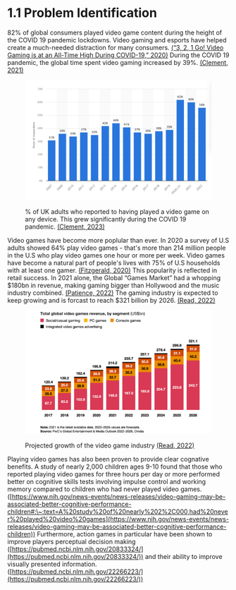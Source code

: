 # 1.1 Problem Identification

82% of global consumers played video game content during the height of the COVID 19 pandemic lockdowns. Video gaming and esports have helped create a much-needed distraction for many consumers. [(“3, 2, 1 Go! Video Gaming is at an All-Time High During COVID-19,” 2020)](../reference-list.md#problem-identification) During the COVID 19 pandemic, the global time spent video gaming increased by 39%. [(Clement, 2021)](../reference-list.md#problem-identification)

<figure><img src="../.gitbook/assets/gamingpenetrationintheuk.png" alt=""><figcaption><p>% of UK adults who reported to having played a video game on any device. This grew significantly during the COVID 19 pandemic. <a href="../reference-list.md#problem-identification">(Clement, 2023)</a></p></figcaption></figure>

Video games have become more poplular than ever. In 2020 a survey of U.S adults showed 64% play video games - that's more than 214 million people in the U.S who play video games one hour or more per week. Video games have become a natural part of people's lives with 75% of U.S households with at least one gamer.  [(Fitzgerald, 2020)](../reference-list.md#problem-identification) This popularity is reflected in retail success. In 2021 alone, the Global “Games Market” had a whopping $180bn in revenue, making gaming bigger than Hollywood and the music industry combined. [(Patience, 2022)](../reference-list.md#problem-identification) The gaming industry is expected to keep growing and is forcast to reach $321 billion by 2026. [(Read, 2022)](../reference-list.md#problem-identification)

<figure><img src="../.gitbook/assets/eNuMKxy3s83mWchCzmjrBP-MSqzrj5Uhr7r5ioZjbm0.png" alt=""><figcaption><p>Projected growth of the video game industry <a href="../reference-list.md#problem-identification">(Read, 2022)</a></p></figcaption></figure>

Playing video games has also been proven to provide clear cognative benefits. A study of nearly 2,000 children ages 9-10 found that those who reported playing video games for three hours per day or more performed better on cognitive skills tests involving impulse control and working memory compared to children who had never played video games. ([https://www.nih.gov/news-events/news-releases/video-gaming-may-be-associated-better-cognitive-performance-children#:\~:text=A%20study%20of%20nearly%202%2C000,had%20never%20played%20video%20games](https://www.nih.gov/news-events/news-releases/video-gaming-may-be-associated-better-cognitive-performance-children)) Furthermore, action games in particular have been shown to improve players perceptual decision making ([https://pubmed.ncbi.nlm.nih.gov/20833324/](https://pubmed.ncbi.nlm.nih.gov/20833324/)) and their ability to improve visually presented information. ([https://pubmed.ncbi.nlm.nih.gov/22266223/](https://pubmed.ncbi.nlm.nih.gov/22266223/))



